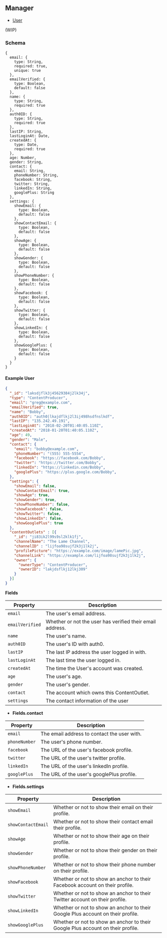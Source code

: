 ## Manager
- [User](#models-user-schema "Inherits from User")

(WIP)

### Schema

```javascript-left
{
  email: {
    type: String,
    required: true,
    unique: true
  },
  emailVerified: {
    type: Boolean,
    default: false
  },
  name: {
    type: String,
    required: true
  },
  auth0ID: {
    type: String,
    required: true
  },
  lastIP: String,
  lastLoginAt: Date,
  createdAt: {
    type: Date,
    required: true
  },
  age: Number,
  gender: String,
  contact: {
    email: String,
    phoneNumber: String,
    facebook: String,
    twitter: String,
    linkedIn: String,
    googlePlus: String
  },
  settings: {
    showEmail: {
      type: Boolean,
      default: false
    },
    showContactEmail: {
      type: Boolean,
      default: false
    },
    showAge: {
      type: Boolean,
      default: false
    },
    showGender: {
      type: Boolean,
      default: false
    },
    showPhoneNumber: {
      type: Boolean,
      default: false
    },
    showFacebook: {
      type: Boolean,
      default: false
    },
    showTwitter: {
      type: Boolean,
      default: false
    },
    showLinkedIn: {
      type: Boolean,
      default: false
    },
    showGooglePlus: {
      type: Boolean,
      default: false
    }
  }
}
```

#### Example User

```json
{
  "_id": "laksdjflk3j45629384j2lk34j",
  "type": "ContentProducer",
  "email": "greg@example.com",
  "emailVerified": true,
  "name": "Bobby",
  "auth0ID": "auth0|lkajdflkj2l3ij498hsdfnslkdf",
  "lastIP": "135.242.49.191",
  "lastLoginAt": "2018-02-20T01:40:05.110Z",
  "createdAt": "2018-01-20T01:40:05.110Z",
  "age": 49,
  "gender": "Male",
  "contact": {
    "email": "bobby@example.com",
    "phoneNumber": "(555) 555-5554",
    "facebook": "https://facebook.com/Bobby",
    "twitter": "https://twitter.com/Bobby",
    "linkedIn": "https://linkedin.com/Bobby",
    "googlePlus": "https://plus.google.com/Bobby",
  },
  "settings": {
    "showEmail": false,
    "showContactEmail": true,
    "showAge": true,
    "showGender": true,
    "showPhoneNumber": false,
    "showFacebook": false,
    "showTwitter": false,
    "showLinkedIn": false,
    "showGooglePlus": true
  },
  "contentOutlets" : [{
    "_id": "ji83ik2l99s9sl2klk1fj",
    "channelName": "The Lame Channel",
    "channelID" : "lijfoa98sujf2k3j1lk2j",
    "profilePicture": "https://example.com/image/lamePic.jpg",
    "channelLink": "https://example.com/lijfoa98sujf2k3j1lk2j",
    "owner": {
      "ownerType": "ContentProducer",
      "ownerID": "lakjdsflkj12lkj309"
    }
  }]
}
```

**Fields**

Property        | Description
----------------|----------------
`email`         | The user's email address.
`emailVerified` | Whether or not the user has verified their email address.
`name`          | The user's name.
`auth0ID`       | The user's ID with auth0.
`lastIP`        | The last IP address the user logged in with.
`lastLoginAt`   | The last time the user logged in.
`createdAt`     | The time the User's account was created.
`age`           | The user's age.
`gender`        | The user's gender.
`contact`       | The account which owns this ContentOutlet.
`settings`      | The contact information of the user

 - **Fields.contact**

Property      | Description
--------------|--------------
`email`       | The email address to contact the user with.
`phoneNumber` | The user's phone number.
`facebook`    | The URL of the user's facebook profile.
`twitter`     | The URL of the user's twitter profile.
`linkedIn`    | The URL of the user's linkedIn profile.
`googlePlus`  | The URL of the user's googlePlus profile.


 - **Fields.settings**

Property           | Description
-------------------|-------------------
`showEmail`        | Whether or not to show their email on their profile.
`showContactEmail` | Whether or not to show their contact email their profile.
`showAge`          | Whether or not to show their age on their profile.
`showGender`       | Whether or not to show their gender on their profile.
`showPhoneNumber`  | Whether or not to show their phone number on their profile.
`showFacebook`     | Whether or not to show an anchor to their Facebook account on their profile.
`showTwitter`      | Whether or not to show an anchor to their Twitter account on their profile.
`showLinkedIn`     | Whether or not to show an anchor to their Google Plus account on their profile.
`showGooglePlus`   | Whether or not to show an anchor to their Google Plus account on their profile.
